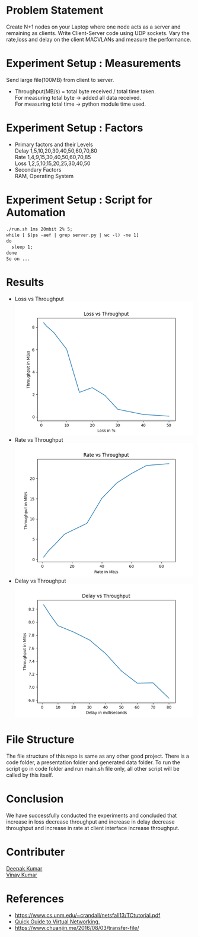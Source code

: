 # Problem Statement
Create N+1 nodes on your Laptop where one node acts as
a server and remaining as clients.
Write Client-Server code using UDP sockets. Vary the
rate,loss and delay on the client MACVLANs and measure
the performance.
# Experiment Setup : Measurements
Send large file(100MB) from client to server.
* Throughput(MB/s) = total byte received / total time taken.  
For measuring total byte -> added all data received.  
For measuring total time -> python module time used.

# Experiment Setup : Factors
* Primary factors and their Levels  
Delay 1,5,10,20,30,40,50,60,70,80  
Rate 1,4,9,15,30,40,50,60,70,85  
Loss 1,2,5,10,15,20,25,30,40,50
* Secondary Factors  
RAM, Operating System

# Experiment Setup : Script for Automation

    ./run.sh 1ms 20mbit 2% 5;
    while [ $(ps -aef | grep server.py | wc -l) -ne 1]
    do
      sleep 1;
    done
    So on ...

# Results
* Loss vs Throughput
![Graph1](/Code/Loss.png)
* Rate vs Throughput
![Graph2](/Code/Rate.png)
* Delay vs Throughput
![Graph3](/Code/Delay.png)

# File Structure
The file structure of this repo is same as any other good project. There is a code folder, a presentation folder and generated data folder. To run the script go in code folder and run main.sh file only, all other script will be called by this itself.


# Conclusion
We have successfully conducted the experiments and concluded that
increase in loss decrease throughput and increase in delay decrease
throughput and increase in rate at client interface increase throughput.

# Contributer 
[Deepak Kumar](https://github.com/deepakjnv880)  
[Vinay Kumar](https://github.com/vinayskywalker)  

# References
* https://www.cs.unm.edu/~crandall/netsfall13/TCtutorial.pdf
* [Quick Guide to Virtual Networking.](https://students.iitmandi.ac.in/moodle/mod/resource/view.php?id=21921)
* https://www.chuanjin.me/2016/08/03/transfer-file/

